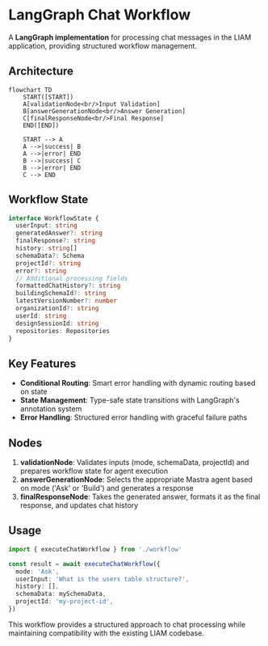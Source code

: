 # LangGraph Chat Workflow

A **LangGraph implementation** for processing chat messages in the LIAM application, providing structured workflow management.

## Architecture

```mermaid
flowchart TD
    START([START])
    A[validationNode<br/>Input Validation]
    B[answerGenerationNode<br/>Answer Generation]
    C[finalResponseNode<br/>Final Response]
    END([END])

    START --> A
    A -->|success| B
    A -->|error| END
    B -->|success| C
    B -->|error| END
    C --> END
```

## Workflow State

```typescript
interface WorkflowState {
  userInput: string
  generatedAnswer?: string
  finalResponse?: string
  history: string[]
  schemaData?: Schema
  projectId?: string
  error?: string
  // Additional processing fields
  formattedChatHistory?: string
  buildingSchemaId?: string
  latestVersionNumber?: number
  organizationId?: string
  userId: string
  designSessionId: string
  repositories: Repositories
}
```

## Key Features

- **Conditional Routing**: Smart error handling with dynamic routing based on state
- **State Management**: Type-safe state transitions with LangGraph's annotation system
- **Error Handling**: Structured error handling with graceful failure paths

## Nodes

1. **validationNode**: Validates inputs (mode, schemaData, projectId) and prepares workflow state for agent execution
2. **answerGenerationNode**: Selects the appropriate Mastra agent based on mode ('Ask' or 'Build') and generates a response
3. **finalResponseNode**: Takes the generated answer, formats it as the final response, and updates chat history

## Usage

```typescript
import { executeChatWorkflow } from './workflow'

const result = await executeChatWorkflow({
  mode: 'Ask',
  userInput: 'What is the users table structure?',
  history: [],
  schemaData: mySchemaData,
  projectId: 'my-project-id',
})
```

This workflow provides a structured approach to chat processing while maintaining compatibility with the existing LIAM codebase.

